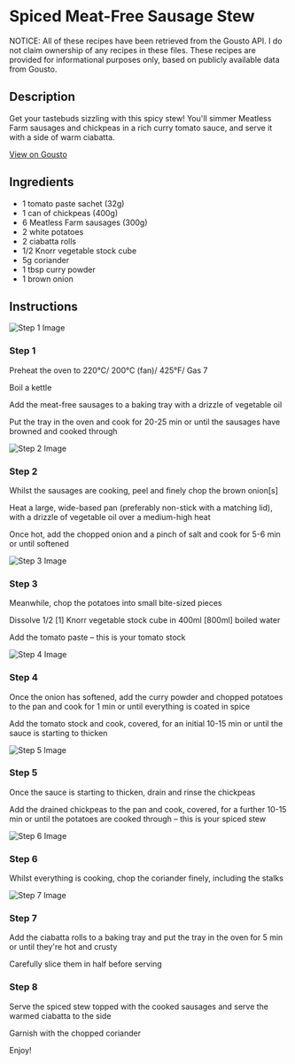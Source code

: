 # Spiced Meat-Free Sausage Stew 

NOTICE: All of these recipes have been retrieved from the Gousto API. I do not claim ownership of any recipes in these files. These recipes are provided for informational purposes only, based on publicly available data from Gousto.

## Description

Get your tastebuds sizzling with this spicy stew! You'll simmer Meatless Farm sausages and chickpeas in a rich curry tomato sauce, and serve it with a side of warm ciabatta.

[View on Gousto](https://www.gousto.co.uk/recipes/cookbook/spiced-meat-free-sausage-stew)

## Ingredients

- 1 tomato paste sachet (32g)
- 1 can of chickpeas (400g)
- 6 Meatless Farm sausages (300g)
- 2 white potatoes
- 2 ciabatta rolls
- 1/2 Knorr vegetable stock cube
- 5g coriander
- 1 tbsp curry powder
- 1 brown onion

## Instructions

![Step 1 Image](https://production-media.gousto.co.uk/cms/recipe-step-image/Step-1-1581508341576-x200.jpg)

### Step 1

Preheat the oven to 220°C/ 200°C (fan)/ 425°F/ Gas 7

Boil a kettle

Add the meat-free sausages to a baking tray with a drizzle of vegetable oil

Put the tray in the oven and cook for 20-25 min or until the sausages have browned and cooked through

![Step 2 Image](https://production-media.gousto.co.uk/cms/recipe-step-image/Step-2-1581508346050-x200.jpg)

### Step 2

Whilst the sausages are cooking, peel and finely chop the brown onion<span class="text-danger">[s]</span>

Heat a large, wide-based pan (preferably non-stick with a matching lid), with a drizzle of vegetable oil over a medium-high heat

Once hot, add the chopped onion and a pinch of salt and cook for 5-6 min or until softened

![Step 3 Image](https://production-media.gousto.co.uk/cms/recipe-step-image/Step-3-1581508350849-x200.jpg)

### Step 3

Meanwhile, chop the potatoes into small bite-sized pieces

Dissolve 1/2<span class="text-danger"> [1]</span> Knorr vegetable stock cube in 400ml<span class="text-danger"> [800ml]</span> boiled water

Add the tomato paste – this is your tomato stock

![Step 4 Image](https://production-media.gousto.co.uk/cms/recipe-step-image/Step-4-1581508355361-x200.jpg)

### Step 4

Once the onion has softened, add the curry powder and chopped potatoes to the pan and cook for 1 min or until everything is coated in spice

Add the tomato stock and cook, covered, for an initial 10-15 min or until the sauce is starting to thicken

![Step 5 Image](https://production-media.gousto.co.uk/cms/recipe-step-image/Step-5-1581508360734-x200.jpg)

### Step 5

Once the sauce is starting to thicken, drain and rinse the chickpeas

Add the drained chickpeas to the pan and cook, covered, for a further 10-15 min or until the potatoes are cooked through – this is your spiced stew

![Step 6 Image](https://production-media.gousto.co.uk/cms/recipe-step-image/Step-6-1581508365778-x200.jpg)

### Step 6

Whilst everything is cooking, chop the coriander finely, including the stalks

![Step 7 Image](https://production-media.gousto.co.uk/cms/recipe-step-image/Step-7-1581508369805-x200.jpg)

### Step 7

Add the ciabatta rolls to a baking tray and put the tray in the oven for 5 min or until they're hot and crusty

Carefully slice them in half before serving

### Step 8

Serve the spiced stew topped with the cooked sausages and serve the warmed ciabatta to the side

Garnish with the chopped coriander

Enjoy!

